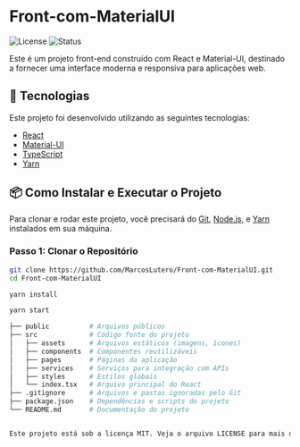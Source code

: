 # Front-com-MaterialUI

![License](https://img.shields.io/badge/license-MIT-blue.svg)
![Status](https://img.shields.io/badge/status-Em%20Desenvolvimento-yellow)

Este é um projeto front-end construído com React e Material-UI, destinado a fornecer uma interface moderna e responsiva para aplicações web.

## 🚀 Tecnologias

Este projeto foi desenvolvido utilizando as seguintes tecnologias:

- [React](https://reactjs.org/)
- [Material-UI](https://mui.com/)
- [TypeScript](https://www.typescriptlang.org/)
- [Yarn](https://yarnpkg.com/)

## 📦 Como Instalar e Executar o Projeto

Para clonar e rodar este projeto, você precisará do [Git](https://git-scm.com), [Node.js](https://nodejs.org/en/), e [Yarn](https://yarnpkg.com/) instalados em sua máquina.

### Passo 1: Clonar o Repositório

```bash
git clone https://github.com/MarcosLutero/Front-com-MaterialUI.git
cd Front-com-MaterialUI

yarn install

yarn start

├── public          # Arquivos públicos
├── src             # Código fonte do projeto
│   ├── assets      # Arquivos estáticos (imagens, ícones)
│   ├── components  # Componentes reutilizáveis
│   ├── pages       # Páginas da aplicação
│   ├── services    # Serviços para integração com APIs
│   ├── styles      # Estilos globais
│   └── index.tsx   # Arquivo principal do React
├── .gitignore      # Arquivos e pastas ignoradas pelo Git
├── package.json    # Dependências e scripts do projeto
└── README.md       # Documentação do projeto


Este projeto está sob a licença MIT. Veja o arquivo LICENSE para mais detalhes.
